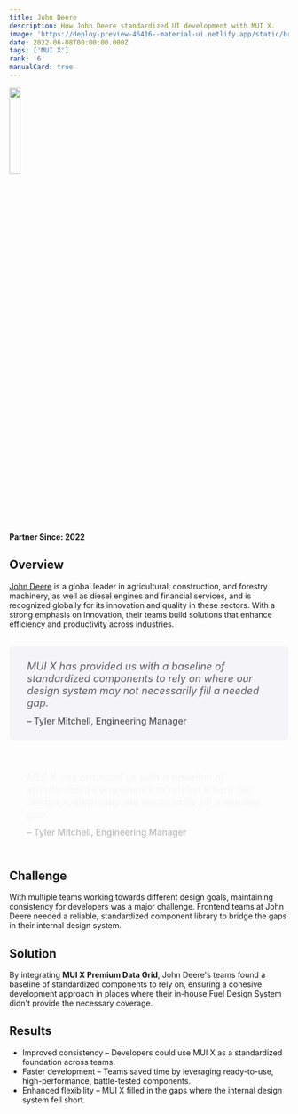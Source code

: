 ```yaml
---
title: John Deere
description: How John Deere standardized UI development with MUI X.
image: 'https://deploy-preview-46416--material-ui.netlify.app/static/branding/companies/john-deere.svg'
date: 2022-06-08T00:00:00.000Z
tags: ['MUI X']
rank: '6'
manualCard: true
---
```


<style>
  #blog-responsive-image {
    height: 230px;
    @media (max-width: 600px) {
      height: 167px;
    }
  }
</style>

<img
    id="blog-responsive-image"
    src="/static/branding/companies/john-deere.svg"
    alt=""
    style="width: 20%; height: auto; object-fit: cover; object-position: top left; border: 0px; margin-left: 0; margin-bottom: 20px; display: block; text-align: left;"
  />

**Partner Since: 2022**

## Overview

[John Deere](https://www.deere.com/en/) is a global leader in agricultural, construction, and forestry machinery, as well as diesel engines and financial services, and is recognized globally for its innovation and quality in these sectors.
With a strong emphasis on innovation, their teams build solutions that enhance efficiency and productivity across industries.

<span class="only-light-mode">
<blockquote style="margin: 32px 0; padding: 24px 32px; background: #f5f5f7; border-left: 6px solid var(--muidocs-palette-primary-main); border-radius: 8px; font-size: 1.15rem; font-style: italic;">
  MUI X has provided us with a baseline of standardized components to rely on where our design system may not necessarily fill a needed gap.
  <br>
  <span style="display: block; margin-top: 12px; font-size: 1rem; font-style: normal; color: #555; font-weight: 500;">
    – Tyler Mitchell, Engineering Manager
  </span>
</blockquote>
</span>
<span class="only-dark-mode">
<blockquote style="margin: 32px 0; padding: 24px 32px; background: var(--muidocs-palette-background-default); border-left: 6px solid var(--muidocs-palette-primary-main); color: #f5f5f7; border-radius: 8px; font-size: 1.15rem; font-style: italic;">
  MUI X has provided us with a baseline of standardized components to rely on where our design system may not necessarily fill a needed gap.
  <br>
  <span style="display: block; margin-top: 12px; font-size: 1rem; font-style: normal; color: #bbb; font-weight: 500;">
   – Tyler Mitchell, Engineering Manager
  </span>
</blockquote>
</span>

## Challenge

With multiple teams working towards different design goals, maintaining consistency for developers was a major challenge.
Frontend teams at John Deere needed a reliable, standardized component library to bridge the gaps in their internal design system.

## Solution

By integrating **MUI X Premium Data Grid**, John Deere's teams found a baseline of standardized components to rely on, ensuring a cohesive development approach in places where their in-house Fuel Design System didn't provide the necessary coverage.

## Results

- Improved consistency – Developers could use MUI X as a standardized foundation across teams.
- Faster development – Teams saved time by leveraging ready-to-use, high-performance, battle-tested components.
- Enhanced flexibility – MUI X filled in the gaps where the internal design system fell short.
